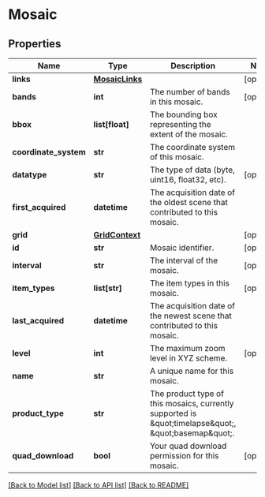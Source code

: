 # Mosaic

## Properties
Name | Type | Description | Notes
------------ | ------------- | ------------- | -------------
**links** | [**MosaicLinks**](MosaicLinks.md) |  | [optional] 
**bands** | **int** | The number of bands in this mosaic. | [optional] 
**bbox** | **list[float]** | The bounding box representing the extent of the mosaic. | 
**coordinate_system** | **str** | The coordinate system of this mosaic. | 
**datatype** | **str** | The type of data (byte, uint16, float32, etc). | [optional] 
**first_acquired** | **datetime** | The acquisition date of the oldest scene that contributed to this mosaic. | 
**grid** | [**GridContext**](GridContext.md) |  | [optional] 
**id** | **str** | Mosaic identifier. | [optional] 
**interval** | **str** | The interval of the mosaic. | [optional] 
**item_types** | **list[str]** | The item types in this mosaic. | [optional] 
**last_acquired** | **datetime** | The acquisition date of the newest scene that contributed to this mosaic. | 
**level** | **int** | The maximum zoom level in XYZ scheme. | [optional] 
**name** | **str** | A unique name for this mosaic. | 
**product_type** | **str** | The product type of this mosaics, currently supported is \&quot;timelapse\&quot;, \&quot;basemap\&quot;. | 
**quad_download** | **bool** | Your quad download permission for this mosaic. | [optional] 

[[Back to Model list]](../README.md#documentation-for-models) [[Back to API list]](../README.md#documentation-for-api-endpoints) [[Back to README]](../README.md)


